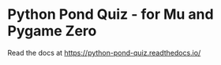 # Python Pond Quiz - for Mu and Pygame Zero

Read the docs at https://python-pond-quiz.readthedocs.io/

